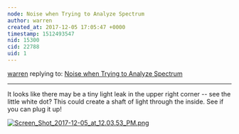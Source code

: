 ```yaml
---
node: Noise when Trying to Analyze Spectrum
author: warren
created_at: 2017-12-05 17:05:47 +0000
timestamp: 1512493547
nid: 15300
cid: 22788
uid: 1
---
```




[warren](../profile/warren) replying to: [Noise when Trying to Analyze Spectrum](../notes/matthart610/12-05-2017/noise-when-trying-to-analyze-spectrum)

----
It looks like there may be a tiny light leak in the upper right corner -- see the little white dot? This could create a shaft of light through the inside. See if you can plug it up!


[![Screen_Shot_2017-12-05_at_12.03.53_PM.png](https://publiclab.org/system/images/photos/000/022/795/large/Screen_Shot_2017-12-05_at_12.03.53_PM.png)](https://publiclab.org/system/images/photos/000/022/795/original/Screen_Shot_2017-12-05_at_12.03.53_PM.png)

